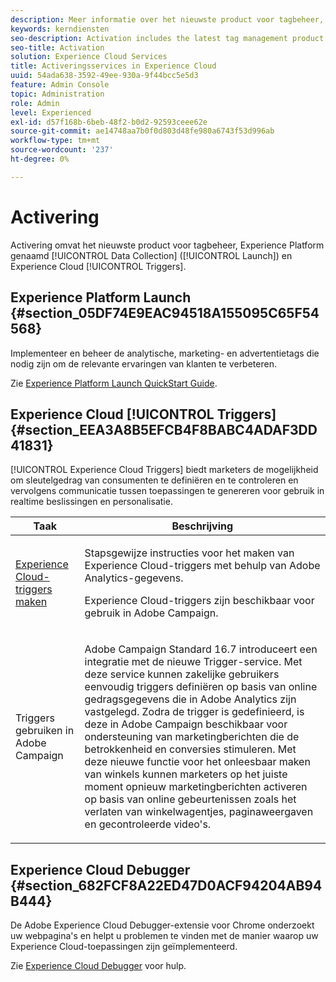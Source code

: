 ```yaml
---
description: Meer informatie over het nieuwste product voor tagbeheer, Experience Platform Launch genaamd.
keywords: kerndiensten
seo-description: Activation includes the latest tag management product called Experience Platform Launch. Dynamic Tag Management (DTM);and Triggers.
seo-title: Activation
solution: Experience Cloud Services
title: Activeringsservices in Experience Cloud
uuid: 54ada638-3592-49ee-930a-9f44bcc5e5d3
feature: Admin Console
topic: Administration
role: Admin
level: Experienced
exl-id: d57f168b-6beb-48f2-b0d2-92593ceee62e
source-git-commit: ae14748aa7b0f0d803d48fe980a6743f53d996ab
workflow-type: tm+mt
source-wordcount: '237'
ht-degree: 0%

---
```


# Activering

Activering omvat het nieuwste product voor tagbeheer, Experience Platform genaamd [!UICONTROL Data Collection] ([!UICONTROL Launch]) en Experience Cloud [!UICONTROL Triggers].

## Experience Platform Launch {#section_05DF74E9EAC94518A155095C65F54568}

Implementeer en beheer de analytische, marketing- en advertentietags die nodig zijn om de relevante ervaringen van klanten te verbeteren.

Zie [Experience Platform Launch QuickStart Guide](https://experienceleague.adobe.com/docs/experience-platform/tags/get-started/quick-start.html?lang=en).

## Experience Cloud [!UICONTROL Triggers] {#section_EEA3A8B5EFCB4F8BABC4ADAF3DD41831}

[!UICONTROL Experience Cloud Triggers] biedt marketers de mogelijkheid om sleutelgedrag van consumenten te definiëren en te controleren en vervolgens communicatie tussen toepassingen te genereren voor gebruik in realtime beslissingen en personalisatie.

<table id="table_AF6842470172429EA97C9B02163BD0C3"> 
 <thead> 
  <tr> 
   <th colname="col1" class="entry"> Taak </th>
   <th colname="col2" class="entry"> Beschrijving </th>
  </tr> 
 </thead>
 <tbody> 
  <tr> 
   <td colname="col1"> <p> <a href="triggers.md#concept_887B30241B3E4DB0A2553B2996E2D4FB" format="dita" scope="local"> Experience Cloud-triggers maken </a> </p> </td> 
   <td colname="col2"> <p> Stapsgewijze instructies voor het maken van Experience Cloud-triggers met behulp van Adobe Analytics-gegevens. </p> <p>Experience Cloud-triggers zijn beschikbaar voor gebruik in Adobe Campaign. </p> </td>
  </tr>
  <tr> 
   <td colname="col1"> <p>Triggers gebruiken in Adobe Campaign </p> </td> 
   <td colname="col2"> <p> Adobe Campaign Standard 16.7 introduceert een integratie met de nieuwe Trigger-service. Met deze service kunnen zakelijke gebruikers eenvoudig triggers definiëren op basis van online gedragsgegevens die in Adobe Analytics zijn vastgelegd. Zodra de trigger is gedefinieerd, is deze in Adobe Campaign beschikbaar voor ondersteuning van marketingberichten die de betrokkenheid en conversies stimuleren. Met deze nieuwe functie voor het onleesbaar maken van winkels kunnen marketers op het juiste moment opnieuw marketingberichten activeren op basis van online gebeurtenissen zoals het verlaten van winkelwagentjes, paginaweergaven en gecontroleerde video's. </p> </td>
  </tr>
 </tbody>
</table>


## Experience Cloud Debugger {#section_682FCF8A22ED47D0ACF94204AB94B444}

De Adobe Experience Cloud Debugger-extensie voor Chrome onderzoekt uw webpagina&#39;s en helpt u problemen te vinden met de manier waarop uw Experience Cloud-toepassingen zijn geïmplementeerd.

Zie [Experience Cloud Debugger](https://experienceleague.adobe.com/docs/debugger/using/experience-cloud-debugger.html?lang=en) voor hulp.
